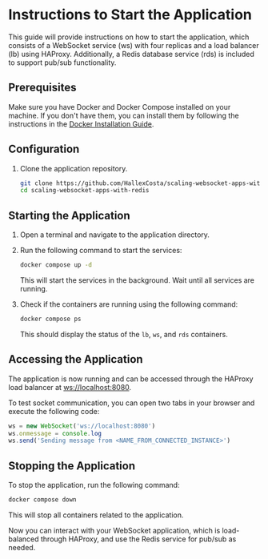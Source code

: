 # Instructions to Start the Application

This guide will provide instructions on how to start the application, which consists of a WebSocket service (ws) with four replicas and a load balancer (lb) using HAProxy. Additionally, a Redis database service (rds) is included to support pub/sub functionality.

## Prerequisites

Make sure you have Docker and Docker Compose installed on your machine. If you don't have them, you can install them by following the instructions in the [Docker Installation Guide](https://docs.docker.com/get-docker/).

## Configuration

1. Clone the application repository.

   ```bash
   git clone https://github.com/HallexCosta/scaling-websocket-apps-with-redis.git
   cd scaling-websocket-apps-with-redis
   ```

## Starting the Application

1. Open a terminal and navigate to the application directory.

2. Run the following command to start the services:

   ```bash
   docker compose up -d
   ```

   This will start the services in the background. Wait until all services are running.

3. Check if the containers are running using the following command:

   ```bash
   docker compose ps
   ```

   This should display the status of the `lb`, `ws`, and `rds` containers.

## Accessing the Application

The application is now running and can be accessed through the HAProxy load balancer at [ws://localhost:8080](ws://localhost:8080).

To test socket communication, you can open two tabs in your browser and execute the following code:
```js
ws = new WebSocket('ws://localhost:8080')
ws.onmessage = console.log
ws.send('Sending message from <NAME_FROM_CONNECTED_INSTANCE>')
```

## Stopping the Application

To stop the application, run the following command:

```bash
docker compose down
```

This will stop all containers related to the application.

Now you can interact with your WebSocket application, which is load-balanced through HAProxy, and use the Redis service for pub/sub as needed.